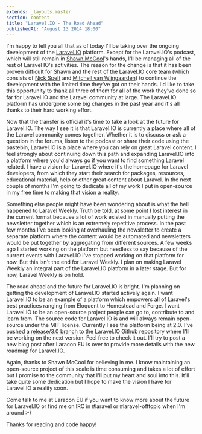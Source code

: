 ```yaml
---
extends: _layouts.master
section: content
title: "Laravel.IO - The Road Ahead"
publishedAt: "August 13 2014 18:00"
---
```

I'm happy to tell you all that as of today I'll be taking over the ongoing development of the [Laravel.IO](http://laravel.io/) platform. Except for the Laravel.IO's podcast, which will still remain in [Shawn McCool](https://twitter.com/ShawnMcCool)'s hands, I'll be managing all of the rest of Laravel IO's activities. The reason for the change is that it has been proven difficult for Shawn and the rest of the Laravel.IO core team (which consists of [Nick Spelt](https://twitter.com/nickstrnl) and [Mitchell van Wijngaarden](https://twitter.com/mitchellvanw)) to continue the development with the limited time they've got on their hands. I'd like to take this opportunity to thank all three of them for all of the work they've done so far for Laravel.IO and the Laravel community at large. The Laravel.IO platform has undergone some big changes in the past year and it's all thanks to their hard working effort.

Now that the transfer is official it's time to take a look at the future for Laravel.IO. The way I see it is that Laravel.IO is currently a place where all of the Laravel community comes together. Whether it is to discuss or ask a question in the forums, listen to the podcast or share their code using the pastebin, Laravel.IO is a place where you can rely on great Laravel content. I feel strongly about continuing down this path and expanding Laravel.IO into a platform where you'd always go if you want to find something Laravel related. I have a vision for Laravel.IO where it's the homepage for Laravel developers, from which they start their search for packages, resources, educational material, help or other great content about Laravel. In the next couple of months I'm going to dedicate all of my work I put in open-source in my free time to making that vision a reality.

Something else people might have been wondering about is what the hell happened to Laravel Weekly. Truth be told, at some point I lost interest in the current format because a lot of work existed in manually putting the newsletter together which is an extremely repetitive process. In the past few months I've been looking at overhauling the newsletter to create a separate platform where the content would be automated and newsletters would be put together by aggregating from different sources. A few weeks ago I started working on the platform but needless to say because of the current events with Laravel.IO I've stopped working on that platform for now. But this isn't the end for Laravel Weekly. I plan on making Laravel Weekly an integral part of the Laravel.IO platform in a later stage. But for now, Laravel Weekly is on hold.

The road ahead and the future for Laravel.IO is bright. I'm planning on getting the development of Laravel.IO started actively again. I want Laravel.IO to be an example of a platform which empowers all of Laravel's best practices ranging from Eloquent to Homestead and Forge. I want Laravel.IO to be an open-source project people can go to, contribute to and learn from. The source code for Laravel.IO is and will always remain open-source under the MIT license. Currently I see the platform being at 2.0. I've pushed a [release/3.0 branch](https://github.com/LaravelIO/laravel.io/tree/release/3.0) to the Laravel.IO Github repository where I'll be working on the next version. Feel free to check it out. I'll try to post a new blog post after Laracon EU is over to provide more details with the new roadmap for Laravel.IO.

Again, thanks to Shawn McCool for believing in me. I know maintaining an open-source project of this scale is time consuming and takes a lot of effort but I promise to the community that I'll put my heart and soul into this. It'll take quite some dedication but I hope to make the vision I have for Laravel.IO a reality soon.

Come talk to me at Laracon EU if you want to know more about the future for Laravel.IO or find me on IRC in #laravel or #laravel-offtopic when I'm around :-)

Thanks for reading and code happy!
